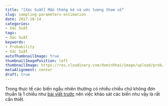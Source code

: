 ```yaml
---
title: "[Xác Suất] Mẫu thống kê và ước lượng tham số"
slug: sampling-parameters-estimation
date: 2017-10-14
categories:
- Xác Suất
tags:
- Xác Suất
keywords:
- Probability
- Xác Suất
autoThumbnailImage: true
thumbnailImagePosition: left
thumbnailImage: https://res.cloudinary.com/dominhhai/image/upload/prob/icon.png
metaAlignment: center
draft: true
---
```

Trong thực tế các biến ngẫu nhiên thường có nhiều chiều chứ không đơn thuần là 1 chiều như [bài viết trước](/vi/2017/10/prob-rand-var/) nên việc khảo sát các biến như vậy là rất cần thiết.
<!--more-->

<!--toc-->
